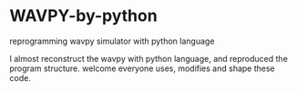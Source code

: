 # WAVPY-by-python
reprogramming wavpy simulator with python language

I almost reconstruct the wavpy with python language, and reproduced the program structure. welcome everyone uses, modifies and shape these code.
